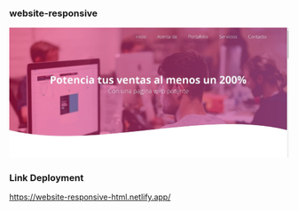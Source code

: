 <h3>website-responsive</h3>

![Preview 1](preview1.jpg)

<h3>Link Deployment</h3>

https://website-responsive-html.netlify.app/